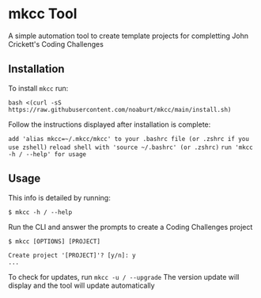 
# mkcc Tool

A simple automation tool to create template projects for completting John Crickett's Coding Challenges

## Installation

To install ```mkcc``` run:

```bash <(curl -sS https://raw.githubusercontent.com/noaburt/mkcc/main/install.sh)```

Follow the instructions displayed after installation is complete:

```add 'alias mkcc=~/.mkcc/mkcc' to your .bashrc file (or .zshrc if you use zshell)```
```reload shell with 'source ~/.bashrc' (or .zshrc)```
```run 'mkcc -h / --help' for usage```

## Usage

This info is detailed by running:
```
$ mkcc -h / --help
```

Run the CLI and answer the prompts to create a Coding Challenges project
```
$ mkcc [OPTIONS] [PROJECT]

Create project '[PROJECT]'? [y/n]: y
...
```

To check for updates, run ```mkcc -u / --upgrade```
The version update will display and the tool will update automatically